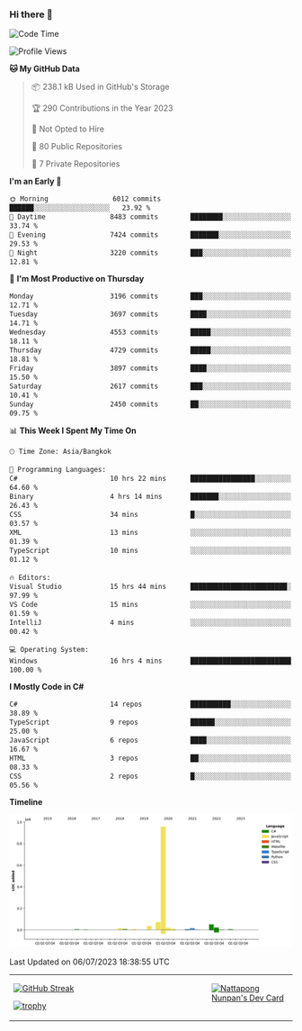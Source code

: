 ### Hi there 👋

<!--START_SECTION:waka-->
![Code Time](http://img.shields.io/badge/Code%20Time-659%20hrs%2013%20mins-blue)

![Profile Views](http://img.shields.io/badge/Profile%20Views-0-blue)

**🐱 My GitHub Data** 

> 📦 238.1 kB Used in GitHub's Storage 
 > 
> 🏆 290 Contributions in the Year 2023
 > 
> 🚫 Not Opted to Hire
 > 
> 📜 80 Public Repositories 
 > 
> 🔑 7 Private Repositories 
 > 
**I'm an Early 🐤** 

```text
🌞 Morning                6012 commits        ██████░░░░░░░░░░░░░░░░░░░   23.92 % 
🌆 Daytime                8483 commits        ████████░░░░░░░░░░░░░░░░░   33.74 % 
🌃 Evening                7424 commits        ███████░░░░░░░░░░░░░░░░░░   29.53 % 
🌙 Night                  3220 commits        ███░░░░░░░░░░░░░░░░░░░░░░   12.81 % 
```
📅 **I'm Most Productive on Thursday** 

```text
Monday                   3196 commits        ███░░░░░░░░░░░░░░░░░░░░░░   12.71 % 
Tuesday                  3697 commits        ████░░░░░░░░░░░░░░░░░░░░░   14.71 % 
Wednesday                4553 commits        █████░░░░░░░░░░░░░░░░░░░░   18.11 % 
Thursday                 4729 commits        █████░░░░░░░░░░░░░░░░░░░░   18.81 % 
Friday                   3897 commits        ████░░░░░░░░░░░░░░░░░░░░░   15.50 % 
Saturday                 2617 commits        ███░░░░░░░░░░░░░░░░░░░░░░   10.41 % 
Sunday                   2450 commits        ██░░░░░░░░░░░░░░░░░░░░░░░   09.75 % 
```


📊 **This Week I Spent My Time On** 

```text
🕑︎ Time Zone: Asia/Bangkok

💬 Programming Languages: 
C#                       10 hrs 22 mins      ████████████████░░░░░░░░░   64.60 % 
Binary                   4 hrs 14 mins       ███████░░░░░░░░░░░░░░░░░░   26.43 % 
CSS                      34 mins             █░░░░░░░░░░░░░░░░░░░░░░░░   03.57 % 
XML                      13 mins             ░░░░░░░░░░░░░░░░░░░░░░░░░   01.39 % 
TypeScript               10 mins             ░░░░░░░░░░░░░░░░░░░░░░░░░   01.12 % 

🔥 Editors: 
Visual Studio            15 hrs 44 mins      ████████████████████████░   97.99 % 
VS Code                  15 mins             ░░░░░░░░░░░░░░░░░░░░░░░░░   01.59 % 
IntelliJ                 4 mins              ░░░░░░░░░░░░░░░░░░░░░░░░░   00.42 % 

💻 Operating System: 
Windows                  16 hrs 4 mins       █████████████████████████   100.00 % 
```

**I Mostly Code in C#** 

```text
C#                       14 repos            ██████████░░░░░░░░░░░░░░░   38.89 % 
TypeScript               9 repos             ██████░░░░░░░░░░░░░░░░░░░   25.00 % 
JavaScript               6 repos             ████░░░░░░░░░░░░░░░░░░░░░   16.67 % 
HTML                     3 repos             ██░░░░░░░░░░░░░░░░░░░░░░░   08.33 % 
CSS                      2 repos             █░░░░░░░░░░░░░░░░░░░░░░░░   05.56 % 
```



**Timeline**

![Lines of Code chart](https://raw.githubusercontent.com/aixasz/aixasz/main/assets/bar_graph.png)


 Last Updated on 06/07/2023 18:38:55 UTC
<!--END_SECTION:waka-->

<table>
<tr>
<td width="70%" valign="top">
 
 [![GitHub Streak](http://github-readme-streak-stats.herokuapp.com?user=aixasz&theme=github-dark&hide_border=true&date_format=%5BY%20%5DM%20j)](https://git.io/streak-stats)

 [![trophy](https://github-profile-trophy.vercel.app/?username=aixasz&theme=onedark)](https://github.com/ryo-ma/github-profile-trophy)
 </td>
<td width="30%" valign="top">
 
<a href="https://app.daily.dev/aixasz"><img src="https://api.daily.dev/devcards/403207936e6547c9a85ea449e9f3abe8.png?r=re8" alt="Nattapong Nunpan's Dev Card"/></a>

 </td>
</tr>
</table>
 
